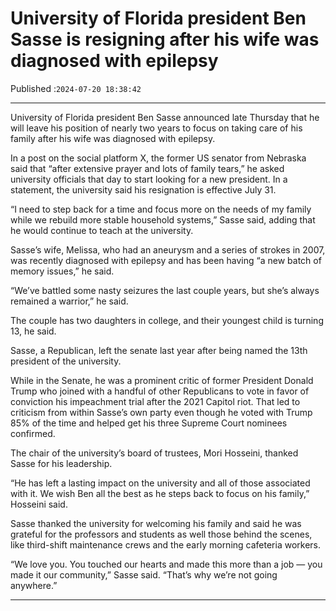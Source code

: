 # University of Florida president Ben Sasse is resigning after his wife was diagnosed with epilepsy

Published :`2024-07-20 18:38:42`

---

University of Florida president Ben Sasse announced late Thursday that he will leave his position of nearly two years to focus on taking care of his family after his wife was diagnosed with epilepsy.

In a post on the social platform X, the former US senator from Nebraska said that “after extensive prayer and lots of family tears,” he asked university officials that day to start looking for a new president. In a statement, the university said his resignation is effective July 31.

“I need to step back for a time and focus more on the needs of my family while we rebuild more stable household systems,” Sasse said, adding that he would continue to teach at the university.

Sasse’s wife, Melissa, who had an aneurysm and a series of strokes in 2007, was recently diagnosed with epilepsy and has been having “a new batch of memory issues,” he said.

“We’ve battled some nasty seizures the last couple years, but she’s always remained a warrior,” he said.

The couple has two daughters in college, and their youngest child is turning 13, he said.

Sasse, a Republican, left the senate last year after being named the 13th president of the university.

While in the Senate, he was a prominent critic of former President Donald Trump who joined with a handful of other Republicans to vote in favor of conviction his impeachment trial after the 2021 Capitol riot. That led to criticism from within Sasse’s own party even though he voted with Trump 85% of the time and helped get his three Supreme Court nominees confirmed.

The chair of the university’s board of trustees, Mori Hosseini, thanked Sasse for his leadership.

“He has left a lasting impact on the university and all of those associated with it. We wish Ben all the best as he steps back to focus on his family,” Hosseini said.

Sasse thanked the university for welcoming his family and said he was grateful for the professors and students as well those behind the scenes, like third-shift maintenance crews and the early morning cafeteria workers.

“We love you. You touched our hearts and made this more than a job — you made it our community,” Sasse said. “That’s why we’re not going anywhere.”

---

